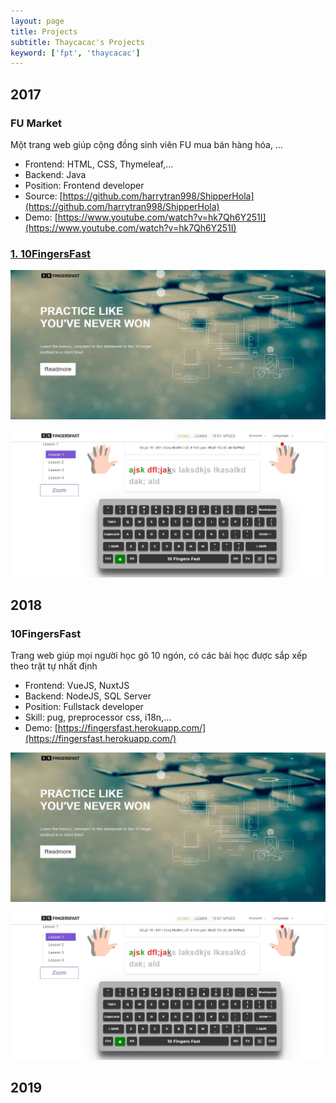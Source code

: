```yaml
---
layout: page
title: Projects
subtitle: Thaycacac's Projects
keyword: ['fpt', 'thaycacac']
---
```


## 2017

### FU Market

Một trang web giúp cộng đồng sinh viên FU mua bán hàng hóa, ...

- Frontend: HTML, CSS, Thymeleaf,...
- Backend: Java
- Position: Frontend developer
- Source: [https://github.com/harrytran998/ShipperHola](https://github.com/harrytran998/ShipperHola)
- Demo: [https://www.youtube.com/watch?v=hk7Qh6Y251I](https://www.youtube.com/watch?v=hk7Qh6Y251I)

### [1. 10FingersFast](https://fingersfast.herokuapp.com/)

![10 Fingers Fast](/assets/img/projects/0.JPG)

![10 Fingers Fast](/assets/img/projects/1.JPG)

## 2018

### 10FingersFast

Trang web giúp mọi người học gõ 10 ngón, có các bài học được sắp xếp theo trật tự nhất định

- Frontend: VueJS, NuxtJS
- Backend: NodeJS, SQL Server
- Position: Fullstack developer
- Skill: pug, preprocessor css, i18n,...
- Demo: [https://fingersfast.herokuapp.com/](https://fingersfast.herokuapp.com/)

![10 Fingers Fast](/assets/img/projects/0.JPG)

![10 Fingers Fast](/assets/img/projects/1.JPG)

## 2019
